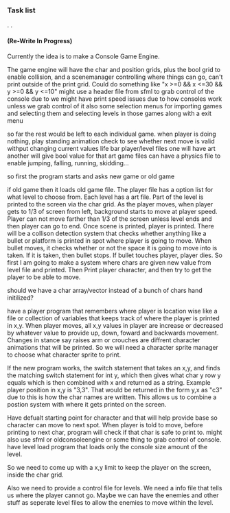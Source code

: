 ### Task list
.
.

#### (Re-Write In Progress)

Currently the idea is to make a Console Game Engine.

The game engine will have the char and position grids, plus the bool grid to enable collision,
and a scenemanager controlling where things can go, can't print outside of the print grid. Could do something like "x >=0 && x <=30 && y >=0 && y <=10"
might use a header file from sfml to grab control of the console due to we might have print speed issues due to how consoles work unless we grab control of it 
also some selection menus for importing games and selecting them and selecting levels in those games 
along with a exit menu

so far the rest would be left to each individual game.
when player is doing nothing, play standing animation
check to see whether next move is valid withput changing current values
life bar
player/level files one will have art another will give bool value for that art
game files can have a physics file to enable jumping, falling, running, skidding...

so first the program starts and asks new game or old game

if old game then it loads old game file.
The player file has a option list for what level to choose from.
Each level has a art file. Part of the level is printed to the screen via the char grid. 
As the player moves, when player gets to 1/3 of screen from left, background starts to move at player speed. 
Player can not move farther than 1/3 of the screen unless level ends and then player can go to end.
Once scene is printed, player is printed. There will be a collison detection system that checks whether anything like a bullet or platform is printed in spot where player is going to move. 
When bullet moves, it checks whether or not the space it is going to move into is taken. If it is taken, then bullet stops. If bullet touches player, player dies.
So first I am going to make a system where chars are given new value from level file and printed. Then Print player character, and then try to get the player to be able to move.

should we have a char array/vector instead of a bunch of chars hand initilized?

have a player program that remembers where player is location wise like a file or collection of variables that keeps track of where the player is printed in x,y. When player moves, all x,y values in player are increase or decreased by whatever value to provide up, down, foward and backwards movement. Changes in stance say raises arm or crouches are diffrent character animations that will be printed. So we will need a character sprite manager to choose what character sprite to print.

If the new program works, the switch statement that takes an x,y, and finds the matching switch statement for int y, which then gives what char y row y equals which is then combined with x and returned as a string. Example player position in x,y is "3,3". That would be returned in the form y,x as "c3" due to this is how the char names are written. This allows us to combine a postion system with where it gets printed on the screen.

Have defualt starting point for character and that will help provide base so character can move to next spot. 
When player is told to move, before printing to next char, program will check if that char is safe to print to.
might also use sfml or oldconsoleengine or some thing to grab control of console.
have level load program that loads only the console size amount of the level.

So we need to come up with a x,y limit to keep the player on the screen, inside the char grid.

Also we need to provide a control file for levels. We need a info file that tells us where the player cannot go. Maybe we can have the enemies and other stuff as seperate level files to allow the enemies to move within the level.